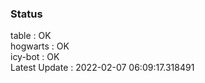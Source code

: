 ### Status


table : OK  
hogwarts : OK  
icy-bot : OK  
Latest Update : 2022-02-07 06:09:17.318491
